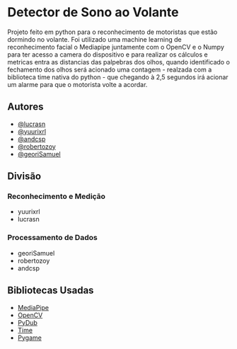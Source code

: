 # Detector de Sono ao Volante
Projeto feito em python para o reconhecimento de motoristas que estão dormindo no volante. Foi utilizado uma machine learning de reconhecimento facial o Mediapipe juntamente com o OpenCV e o Numpy para ter acesso a camera do dispositivo e para realizar os cálculos e metricas entra as distancias das palpebras dos olhos, quando identificado o fechamento dos olhos será acionado uma contagem - realzada com a biblioteca time nativa do python - que chegando à 2,5 segundos irá acionar um alarme para que o motorista volte a acordar.
## Autores
- [@lucrasn](https://github.com/lucrasn)
- [@yuurixrl](https://github.com/yuurixrl)
- [@andcsp](https://github.com/andcsp)
- [@robertozoy](https://github.com/robertozoy)
- [@georiSamuel](https://github.com/georiSamuel)

## Divisão
### Reconhecimento e Medição
- yuurixrl
- lucrasn
  
### Processamento de Dados
- georiSamuel
- robertozoy
- andcsp

## Bibliotecas Usadas

- [MediaPipe](https://ai.google.dev/edge/mediapipe/solutions/guide?hl=pt-br)
- [OpenCV](https://docs.opencv.org/4.x/d6/d00/tutorial_py_root.html)
- [PyDub](https://github.com/jiaaro/pydub)
- [Time](https://docs.python.org/pt-br/3/library/time.html)
- [Pygame](https://www.pygame.org/docs/)
